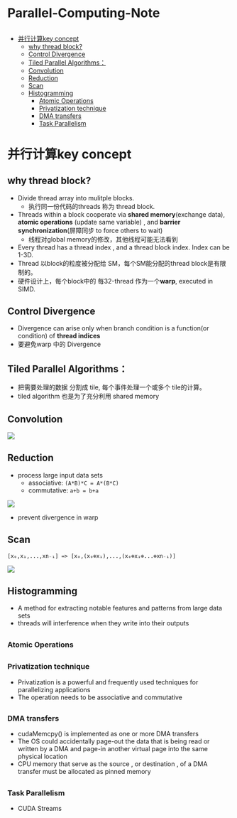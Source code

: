 # Parallel-Computing-Note
<h2 id="65c4ba2387f7eb9eb19a3404f6e9e578"></h2>

- [并行计算key concept](#e9baed1ff669cdf45540a3cc4a489e1d)
    - [why thread block?](#7013df2804f996276490d1bd5ed46b62)
    - [Control Divergence](#e371125d3bb809b1dff55732564b5247)
    - [Tiled Parallel Algorithms：](#b48c04522007f86979cc8d0ab4bfa014)
    - [Convolution](#fa0f0ae43fdca46d1d68255409ec0b89)
    - [Reduction](#9e834f13e35e4edf64863ab414a6217a)
    - [Scan](#22efdbe132eabc102306bd7a334fb434)
    - [Histogramming](#0f39b900b08ff634a8f210cf9ea18fa2)
        - [Atomic Operations](#eaa1709ae37b41b0f052cd5eae6a14b4)
        - [Privatization technique](#64d108ae7d98c064d5d748811072d5de)
        - [DMA transfers](#98d55f70bc1bc9116f3127e60600d3ac)
        - [Task Parallelism](#002e6af863fe6857b7152c49678d364f)

[](...menuend)


<h2 id="e9baed1ff669cdf45540a3cc4a489e1d"></h2>

# 并行计算key concept

<h2 id="7013df2804f996276490d1bd5ed46b62"></h2>

## why thread block?

- Divide thread array into mulitple blocks. 
    - 执行同一份代码的threads 称为 thread block.
- Threads within a block cooperate via **shared memory**(exchange data), **atomic operations** (update same variable) , and **barrier synchronization**(屏障同步 to force others to wait)
    - 线程对global memory的修改，其他线程可能无法看到 
- Every thread has a thread index , and a thread block index. Index can be 1-3D.
- Thread 以block的粒度被分配给 SM，每个SM能分配的thread block是有限制的。
- 硬件设计上，每个block中的 每32-thread 作为一个**warp**, executed in SIMD.


<h2 id="e371125d3bb809b1dff55732564b5247"></h2>

## Control Divergence

- Divergence can arise only when branch condition is a function(or condition) of **thread indices**
- 要避免warp 中的 Divergence


<h2 id="b48c04522007f86979cc8d0ab4bfa014"></h2>

## Tiled Parallel Algorithms：

- 把需要处理的数据 分割成 tile, 每个事件处理一个或多个 tile的计算。
- tiled algorithm 也是为了充分利用 shared memory


<h2 id="fa0f0ae43fdca46d1d68255409ec0b89"></h2>

## Convolution

![](../imgs/1DConvolutionExample.jpg)


<h2 id="9e834f13e35e4edf64863ab414a6217a"></h2>

## Reduction

- process large input data sets
    - associative: `(A*B)*C = A*(B*C)`
    - commutative: `a+b = b+a`
 
![](../imgs/better_reduction_kernel.png)

- prevent divergence in warp

<h2 id="22efdbe132eabc102306bd7a334fb434"></h2>

## Scan

`[x₀,x₁,...,xn₋₁] => [x₀,(x₀⊕x₁),...,(x₀⊕x₁⊕...⊕xn₋₁)]`

![](../imgs/parallel_scan_put_together.png)


<h2 id="0f39b900b08ff634a8f210cf9ea18fa2"></h2>

## Histogramming

- A method for extracting notable features and patterns from large data sets
- threads will interference when they write into their outputs
 

<h2 id="eaa1709ae37b41b0f052cd5eae6a14b4"></h2>

### Atomic Operations

<h2 id="64d108ae7d98c064d5d748811072d5de"></h2>

### Privatization technique

- Privatization is a powerful and frequently used techniques for parallelizing applications
- The operation needs to be associative and commutative


<h2 id="98d55f70bc1bc9116f3127e60600d3ac"></h2>

### DMA transfers

- cudaMemcpy() is implemented as one or more DMA transfers
- The OS could accidentally page-out the data that is being read or written by a DMA and page-in another virtual page into the same physical location
- CPU memory that serve as the source , or destination , of a DMA transfer must be allocated as pinned memory
 
<h2 id="002e6af863fe6857b7152c49678d364f"></h2>

### Task Parallelism

- CUDA Streams
 

